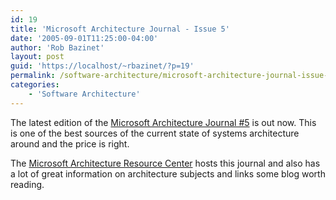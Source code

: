 ```yaml
---
id: 19
title: 'Microsoft Architecture Journal - Issue 5'
date: '2005-09-01T11:25:00-04:00'
author: 'Rob Bazinet'
layout: post
guid: 'https://localhost/~rbazinet/?p=19'
permalink: /software-architecture/microsoft-architecture-journal-issue-5/
categories:
    - 'Software Architecture'
---
```


The latest edition of the [Microsoft Architecture Journal #5](https://www.microsoft.com/architecture/default.aspx?pid=journal.5&abver=E9A00024-3DC1-4B6A-BC20-22716E4D2FEA&id=) is out now. This is one of the best sources of the current state of systems architecture around and the price is right.

The [Microsoft Architecture Resource Center](https://www.microsoft.com/architecture/default.aspx?pid=home&abver=E9A00024-3DC1-4B6A-BC20-22716E4D2FEA) hosts this journal and also has a lot of great information on architecture subjects and links some blog worth reading.